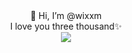

<div align="center">
👋 Hi, I’m @wixxm
</div>
<div align="center">
I love you three thousand✨
</div>

<div align="center">
 <small><img src="https://v1.jinrishici.com/all.svg?font-size=24&spacing=6"></small>
</div>


<!---
wixxm/wixxm is a ✨ special ✨ repository because its `README.md` (this file) appears on your GitHub profile.
You can click the Preview link to take a look at your changes.
--->

